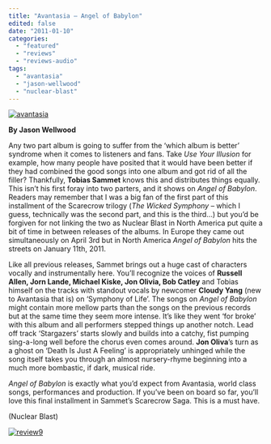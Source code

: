 ```yaml
---
title: "Avantasia – Angel of Babylon"
edited: false
date: "2011-01-10"
categories:
  - "featured"
  - "reviews"
  - "reviews-audio"
tags:
  - "avantasia"
  - "jason-wellwood"
  - "nuclear-blast"
---
```


[![](http://www.hellbound.ca/wp-content/uploads/2011/01/avantasia.jpg "avantasia")](http://www.hellbound.ca/wp-content/uploads/2011/01/avantasia.jpg)

**By Jason Wellwood**

Any two part album is going to suffer from the ‘which album is better’ syndrome when it comes to listeners and fans. Take _Use Your Illusion_ for example, how many people have posited that it would have been better if they had combined the good songs into one album and got rid of all the filler? Thankfully, **Tobias Sammet** knows this and distributes things equally. This isn’t his first foray into two parters, and it shows on _Angel of Babylon_. Readers may remember that I was a big fan of the first part of this installment of the Scarecrow trilogy (_The Wicked Symphony_ – which I guess, technically was the second part, and this is the third...) but you’d be forgiven for not linking the two as Nuclear Blast in North America put quite a bit of time in between releases of the albums. In Europe they came out simultaneously on April 3rd but in North America _Angel of Babylon_ hits the streets on January 11th, 2011.

Like all previous releases, Sammet brings out a huge cast of characters vocally and instrumentally here. You’ll recognize the voices of **Russell Allen, Jorn Lande, Michael Kiske, Jon Olivia, Bob Catley** and Tobias himself on the tracks with standout vocals by newcomer **Cloudy Yang** (new to Avantasia that is) on ‘Symphony of Life’. The songs on _Angel of Babylon_ might contain more mellow parts than the songs on the previous records but at the same time they seem more intense. It’s like they went ‘for broke’ with this album and all performers stepped things up another notch. Lead off track ‘Stargazers’ starts slowly and builds into a catchy, fist pumping sing-a-long well before the chorus even comes around. **Jon Oliva**’s turn as a ghost on ‘Death Is Just A Feeling’ is appropriately unhinged while the song itself takes you through an almost nursery-rhyme beginning into a much more bombastic, if dark, musical ride.

_Angel of Babylon_ is exactly what you’d expect from Avantasia, world class songs, performances and production. If you’ve been on board so far, you’ll love this final installment in Sammet’s Scarecrow Saga. This is a must have.

(Nuclear Blast)

[![](http://www.hellbound.ca/wp-content/uploads/2009/05/review9.png "review9")](http://www.hellbound.ca/wp-content/uploads/2009/05/review9.png)
